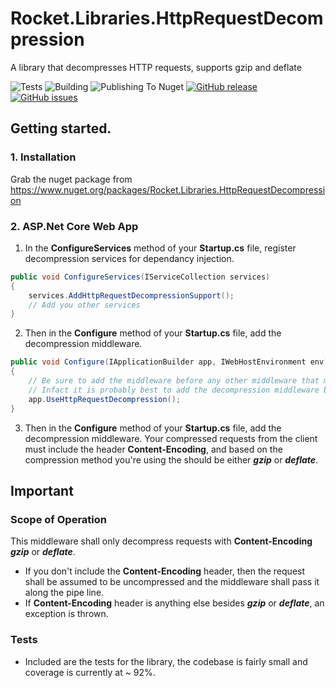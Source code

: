 # Rocket.Libraries.HttpRequestDecompression
A library that decompresses  HTTP requests, supports gzip and deflate

![Tests](https://github.com/rocket-libs/Rocket.Libraries.HttpRequestDecompression/workflows/NuGet%20Generation/badge.svg) ![Building](https://github.com/rocket-libs/Rocket.Libraries.HttpRequestDecompression/workflows/NuGet%20Generation/badge.svg) ![Publishing To Nuget](https://github.com/rocket-libs/Rocket.Libraries.HttpRequestDecompression/workflows/NuGet%20Generation/badge.svg) [![GitHub release](https://img.shields.io/github/release/Naereen/StrapDown.js.svg)](https://github.com/rocket-libs/Rocket.Libraries.HttpRequestDecompression/releases/) [![GitHub issues](https://img.shields.io/github/issues/Naereen/StrapDown.js.svg)](https://github.com/rocket-libs/Rocket.Libraries.HttpRequestDecompression/issues/)

## Getting started.
### 1. Installation
Grab the nuget package from https://www.nuget.org/packages/Rocket.Libraries.HttpRequestDecompression

### 2. ASP.Net Core Web App

1. In the **ConfigureServices** method of your **Startup.cs** file, register decompression services for dependancy injection.

```csharp
public void ConfigureServices(IServiceCollection services)
{
    services.AddHttpRequestDecompressionSupport();
    // Add you other services
}
```

2. Then in the **Configure** method of your **Startup.cs** file, add the decompression middleware.
```csharp
public void Configure(IApplicationBuilder app, IWebHostEnvironment env)
{
    // Be sure to add the middleware before any other middleware that may require an uncompressed request.
    // Infact it is probably best to add the decompression middleware before all others.
    app.UseHttpRequestDecompression();
}
```

3. Then in the **Configure** method of your **Startup.cs** file, add the decompression middleware.
Your compressed requests from the client must include the header **Content-Encoding**, and based on the compression method you're using the should be either ***gzip*** or ***deflate***.

## Important
### Scope of Operation
This middleware shall only decompress requests with **Content-Encoding** ***gzip*** or ***deflate***.
- If you don't include the **Content-Encoding** header, then the request shall be assumed to be uncompressed and the middleware shall pass it along the pipe line.
- If **Content-Encoding** header is anything else besides ***gzip*** or ***deflate***, an exception is thrown.

### Tests
- Included are the tests for the library, the codebase is fairly small and coverage is currently at ~ 92%.

